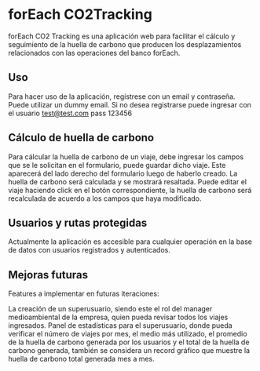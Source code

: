 # forEach CO2Tracking

forEach CO2 Tracking es una aplicación web para facilitar el cálculo y seguimiento de la huella de carbono que producen los desplazamientos relacionados con las operaciones del banco forEach.

## Uso

Para hacer uso de la aplicación, regístrese con un email y contraseña. Puede utilizar un dummy email. Si no desea registrarse puede ingresar con el usuario test@test.com pass 123456

## Cálculo de huella de carbono

Para cálcular la huella de carbono de un viaje, debe ingresar los campos que se le solicitan en el formulario, puede guardar dicho viaje. Este aparecerá del lado derecho del formulario luego de haberlo creado. La huella de carbono será calculada y se mostrará resaltada. Puede editar el viaje haciendo click en el botón correspondiente, la huella de carbono será recalculada de acuerdo a los campos que haya modificado.

## Usuarios y rutas protegidas

Actualmente la aplicación es accesible para cualquier operación en la base de datos con usuarios registrados y autenticados.

## Mejoras futuras

Features a implementar en futuras iteraciones:

La creación de un superusuario, siendo este el rol del manager medioambiental de la empresa, quien pueda revisar todos los viajes ingresados.
Panel de estadísticas para el superusuario, donde pueda verificar el número de viajes por mes, el medio más utilizado, el promedio de la huella de carbono generada por los usuarios y el total de la huella de carbono generada, también se considera un record gráfico que muestre la huella de carbono total generada mes a mes.

